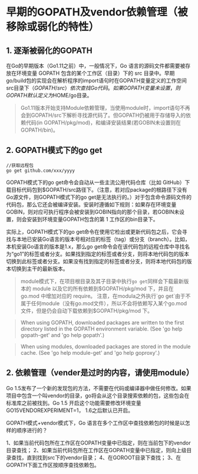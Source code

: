 ﻿# 早期的GOPATH及vendor依赖管理（被移除或弱化的特性） #

## 1. 逐渐被弱化的GOPATH ##

在Go的早期版本（Go1.11之前）中，一般情况下，Go 语言的源码文件都需要被存放在环境变量 GOPATH 包含的某个工作区（目录）下的 src 目录中。早期go/build包的实现会在解析程序的import语句时在GOPATH变量定义的工作空间src目录下（$GOPATH/src）依次查找Go代码。如果GOPATH变量未设置，则GOPATH默认定义为$HOME/go目录。

> Go1.11版本开始支持Module依赖管理，当使用module时，import语句不再会到GOPATH/src下解析寻找源代码了。但GOPATH仍被用于存储导入的依赖代码(in GOPATH/pkg/mod)，和编译安装结果(若GOBIN未设置则在 GOPATH/bin)。

## 2. GOPATH模式下的go get ##

```
//获取远程包
go get github.com/xxx/yyyy
```

GOPATH模式下的go get命令会自动从一些主流公用代码仓库（比如 GitHub）下载目标代码包到$GOPATH/src路径下。（注意，若对应package的根路径下没有Go源文件，则GOPATH模式下的go get是无法执行的。）对于包含命令源码文件的代码包，那么它还会被编译安装。安装时遵循如下规则：如果存在环境变量GOBIN，则对应可执行程序会被安装到GOBIN指向的那个目录，若GOBIN未设置，则会安装到环境变量GOPATH包含的第 1 工作区的bin目录下。

实际上，GOPATH模式下的go get命令在使用它检出或更新代码包之后，它会寻找与本地已安装Go语言的版本号相对应的标签（tag）或分支（branch）。比如，本机安装Go语言的版本是1.x，那么go get命令会在该代码包的远程仓库中寻找名为“go1”的标签或者分支。如果找到指定的标签或者分支，则将本地代码包的版本切换到此标签或者分支。如果没有找到指定的标签或者分支，则将本地代码包的版本切换到主干的最新版本。

> module模式下，在项目根目录及其子目录中执行`go get`同样会下载最新版本的 module 以及它的所有依赖到$GOPATH/pkg/mod 下，并且在 go.mod 中增加对应的 require。 注意，在modula之外执行`go get`由于不属于任何module（没有go.mod文件），所以不会将依赖写入某个go.mod文件，但是仍会自动下载依赖到$GOPATH/pkg/mod 下。

> When using GOPATH, downloaded packages are written to the first directory
listed in the GOPATH environment variable.
(See 'go help gopath-get' and 'go help gopath'.)

> When using modules, downloaded packages are stored in the module cache.
(See 'go help module-get' and 'go help goproxy'.)

## 2. 依赖管理（vender是过时的内容，请使用module） ##

Go 1.5发布了一个新的发现包的方法，不需要在代码或编译器中做任何修改。如果项目中包含一个叫vendor的目录，go将会从这个目录搜索依赖的包，这些包会在标准库之前被找到。Go 1.5 开启这个功能需要修改环境变量 GO15VENDOREXPERIMENT=1， 1.6之后默认已开启。

GOPATH模式+vendor模式下，Go 语言在多个工作区中查找依赖包的时候是以怎样的顺序进行的？

1、如果当前代码包所在工作区在GOPATH变量中已指定，则在当前包下的vendor目录查找；
2、如果当前代码包所在工作区在GOPATH变量中已指定，则向上级目录查找，直到找到src下的vendor目录；
4、在GOROOT目录下查找；
3、在GOPATH下面工作区按顺序查找依赖包。
